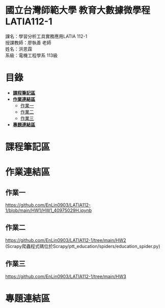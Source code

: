 # 國立台灣師範大學 教育大數據微學程 LATIA112-1

課名：學習分析工具實務應用LATIA 112-1  
授課教師：廖執善 老師  
姓名：洪恩霖  
系級：電機工程學系 113級  
# 目錄  
 * [**課程筆記區**](https://github.com/EnLin0903/LATIA112-1#課程筆記區)
 * [**作業連結區**](https://github.com/EnLin0903/LATIA112-1#作業連結區)
   * [作業一](https://github.com/EnLin0903/LATIA112-1#作業一)
   * [作業二](https://github.com/EnLin0903/LATIA112-1#作業二)
   * [作業三](https://github.com/EnLin0903/LATIA112-1#作業三)
* [**專題連結區**](https://github.com/EnLin0903/LATIA112-1#專題連結區)
# 課程筆記區
# 作業連結區
## 作業一
  https://github.com/EnLin0903/LATIA112-1/blob/main/HW1/HW1_40975029H.ipynb
## 作業二
  https://github.com/EnLin0903/LATIA112-1/tree/main/HW2  
  (Scrapy爬蟲程式碼位於Scrapy/ptt_education/spiders/education_spider.py)
## 作業三
  https://github.com/EnLin0903/LATIA112-1/tree/main/HW3  
# 專題連結區
